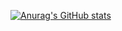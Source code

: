 [![Anurag's GitHub stats](https://github-readme-stats.vercel.app/api?username=Eduardo-Maia98)](https://github.com/anuraghazra/github-readme-stats)
